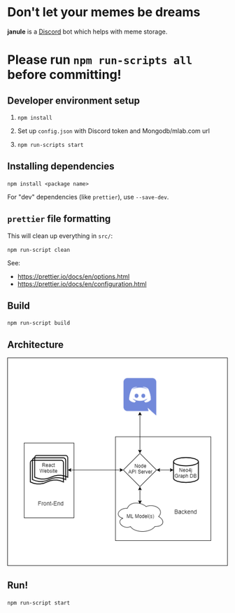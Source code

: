 # Don't let your memes be dreams

**janule** is a [Discord](https://discord.com/) bot which helps with meme storage.

# __Please run `npm run-scripts all` before committing!__

## Developer environment setup

1. ```npm install```

2. Set up `config.json` with Discord token and Mongodb/mlab.com url

3. ```npm run-scripts start```

## Installing dependencies

`npm install <package name>`

For "dev" dependencies (like `prettier`), use `--save-dev`.

## `prettier` file formatting

This will clean up everything in `src/`:

`npm run-script clean`

See:
 * https://prettier.io/docs/en/options.html
 * https://prettier.io/docs/en/configuration.html

## Build

`npm run-script build`

## Architecture

![Image of the architecture](images/architecture/architecture.png)

## Run!

`npm run-script start`